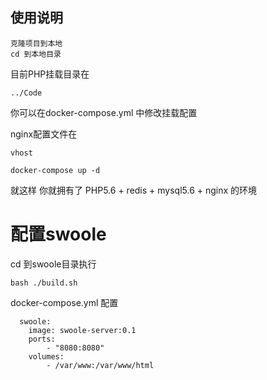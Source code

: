 ## 使用说明

```
克隆项目到本地
cd 到本地目录
```

目前PHP挂载目录在
```
../Code
```
你可以在docker-compose.yml 中修改挂载配置

nginx配置文件在
```
vhost
```

```
docker-compose up -d
```
就这样 你就拥有了 PHP5.6 + redis + mysql5.6 + nginx 的环境

# 配置swoole
cd 到swoole目录执行
```
bash ./build.sh
```

docker-compose.yml 配置
```
  swoole:
    image: swoole-server:0.1
    ports: 
        - "8080:8080"
    volumes:
        - /var/www:/var/www/html
```
